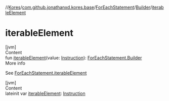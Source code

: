 //[Kores](../../../index.md)/[com.github.jonathanxd.kores.base](../../index.md)/[ForEachStatement](../index.md)/[Builder](index.md)/[iterableElement](iterable-element.md)



# iterableElement  
[jvm]  
Content  
fun [iterableElement](iterable-element.md)(value: [Instruction](../../../com.github.jonathanxd.kores/-instruction/index.md)): [ForEachStatement.Builder](index.md)  
More info  


See [ForEachStatement.iterableElement](../iterable-element.md)

  


[jvm]  
Content  
lateinit var [iterableElement](iterable-element.md): [Instruction](../../../com.github.jonathanxd.kores/-instruction/index.md)  



